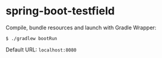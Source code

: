 # spring-boot-testfield

Compile, bundle resources and launch with Gradle Wrapper:

```console
$ ./gradlew bootRun 
```

Default URL: `localhost:8080`
